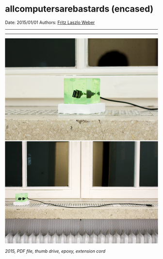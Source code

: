 # allcomputersarebastards (encased)

Date: 2015/01/01
Authors: [Fritz Laszlo Weber](http://fritz-weber.de)

---
---

![](IMG_6087-e1451484373451.jpg)
![](IMG_6168_lenscorrection.jpg)

_2015, PDF file, thumb drive, epoxy, extension cord_